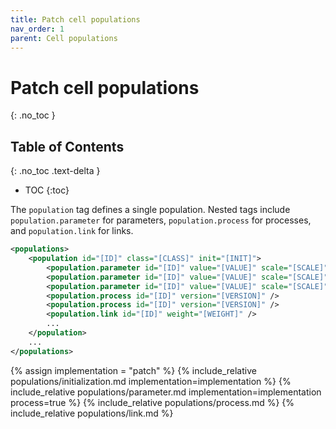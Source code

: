 ```yaml
---
title: Patch cell populations
nav_order: 1
parent: Cell populations
---
```


# Patch cell populations
{: .no_toc }

## Table of Contents
{: .no_toc .text-delta }

- TOC
{:toc}

The `population` tag defines a single population.
Nested tags include `population.parameter` for parameters, `population.process` for processes, and `population.link` for links.

```xml
<populations>
    <population id="[ID]" class="[CLASS]" init="[INIT]">
        <population.parameter id="[ID]" value="[VALUE]" scale="[SCALE]" />
        <population.parameter id="[ID]" value="[VALUE]" scale="[SCALE]" module="[MODULE]" />
        <population.parameter id="[ID]" value="[VALUE]" scale="[SCALE]" process="[PROCESS]" />
        <population.process id="[ID]" version="[VERSION]" />
        <population.process id="[ID]" version="[VERSION]" />
        <population.link id="[ID]" weight="[WEIGHT]" />
        ...
    </population>
    ...
</populations>
```

{% assign implementation = "patch" %}
{% include_relative populations/initialization.md implementation=implementation %}
{% include_relative populations/parameter.md implementation=implementation process=true %}
{% include_relative populations/process.md %}
{% include_relative populations/link.md %}
